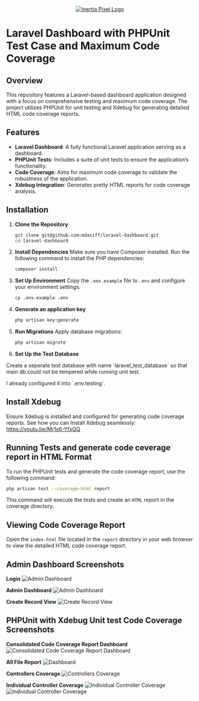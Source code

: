 <p align="center">
    <a href="https://www.inertiapixel.com/" target="_blank">
      <img src="public/images/logo/logo.png" alt="Inertia Pixel Logo" />
    </a>
</p>

# Laravel Dashboard with PHPUnit Test Case and Maximum Code Coverage

## Overview

This repository features a Laravel-based dashboard application designed with a focus on comprehensive testing and maximum code coverage. The project utilizes PHPUnit for unit testing and Xdebug for generating detailed HTML code coverage reports.

## Features

- **Laravel Dashboard**: A fully functional Laravel application serving as a dashboard.
- **PHPUnit Tests**: Includes a suite of unit tests to ensure the application’s functionality.
- **Code Coverage**: Aims for maximum code coverage to validate the robustness of the application.
- **Xdebug Integration**: Generates pretty HTML reports for code coverage analysis.

## Installation

1. **Clone the Repository**

   ```bash
   git clone git@github.com:mdasiff/laravel-dashboard.git
   cd laravel-dashboard
2. **Install Dependencies**
Make sure you have Composer installed. Run the following command to install the PHP dependencies:
    ```bash
    composer install
3. **Set Up Environment**
Copy the `.env.example` file to `.env` and configure your environment settings.
    ```bash
    cp .env.example .env
4. **Generate an application key**
    ```bash
    php artisan key:generate
5. **Run Migrations**
Apply database migrations:
    ```bash
    php artisan migrate

6. **Set Up the Test Database**
<p>Create a seperate test database with name `laravel_test_database` so that main db could not be tempered while running unit test.</p>
<p>I already configured it into `.env.testing`. </p>

## Install Xdebug
Ensure Xdebug is installed and configured for generating code coverage reports.
See how you can Install Xdebug seamlessly: https://youtu.be/Mr1s6-YfxQQ

## Running Tests and generate code ceverage report in HTML Format
To run the PHPUnit tests and generate the code coverage report, use the following command:
```bash
php artisan test --coverage-html report
```
This command will execute the tests and create an `HTML` report in the coverage directory.

## Viewing Code Coverage Report
Open the `index.html` file located in the `report` directory in your web browser to view the detailed HTML code coverage report.

## Admin Dashboard Screenshots

**Login**
![Admin Dashboard](public/screenshots/login.png)

**Admin Dashboard**
![Admin Dashboard](public/screenshots/admin-dashboard.png)

**Create Record View**
![Create Record View](public/screenshots/create.png)

## PHPUnit with Xdebug Unit test Code Coverage Screenshots

**Consolidated Code Coverage Report Dashboard**
![Consolidated Code Coverage Report Dashboard](public/screenshots/dashboard.png)

**All File Report**
![Dashboard](public/screenshots/all-file-report.png)


**Controllers Coverage**
![Controllers Coverage](public/screenshots/controller-coverage.png)

**Individual Controller Coverage**
![Individual Controller Coverage](public/screenshots/individual-controller-code-coverage-1.png)
![Individual Controller Coverage](public/screenshots/individual-controller-code-coverage.png)